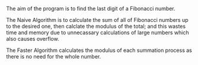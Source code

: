 The aim of the program is to find the last digit of a Fibonacci number.


The Naive Algorithm is to calculate the sum of all of Fibonacci numbers up to the desired one, then calclate the modulus of the total; and 
this wastes time and memory due to unnecassary calculations of large numbers which also causes overflow.

The Faster Algorithm calculates the modulus of each summation process as there is no need for the whole number.
